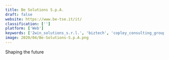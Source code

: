 ```yaml
---
title: Be Solutions S.p.A.
draft: false 
website: https://www.be-tse.it/it/
classification: ['']
platform: ['Web']
keywords: ['2win_solutions_s.r.l.', 'biztech', 'copley_consulting_group', 'synergy_resources', 'the_lake_companies', 'travis_consulting', 'visual_south']
image: 2020/04/Be-Solutions-S.p.A.png
---
```

Shaping the future